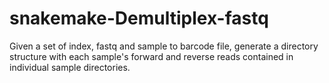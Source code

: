 # snakemake-Demultiplex-fastq
Given a set of index, fastq and sample to barcode file, generate a directory structure with each sample's forward and reverse reads contained in individual sample directories.  
